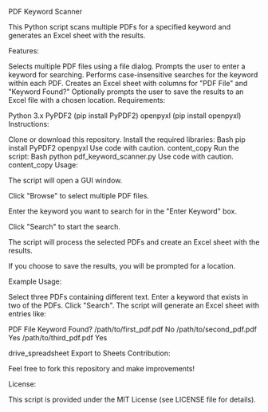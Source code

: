 
PDF Keyword Scanner

This Python script scans multiple PDFs for a specified keyword and generates an Excel sheet with the results.

Features:

Selects multiple PDF files using a file dialog.
Prompts the user to enter a keyword for searching.
Performs case-insensitive searches for the keyword within each PDF.
Creates an Excel sheet with columns for "PDF File" and "Keyword Found?"
Optionally prompts the user to save the results to an Excel file with a chosen location.
Requirements:

Python 3.x
PyPDF2 (pip install PyPDF2)
openpyxl (pip install openpyxl)
Instructions:

Clone or download this repository.
Install the required libraries:
Bash
pip install PyPDF2 openpyxl
Use code with caution.
content_copy
Run the script:
Bash
python pdf_keyword_scanner.py
Use code with caution.
content_copy
Usage:

The script will open a GUI window.

Click "Browse" to select multiple PDF files.

Enter the keyword you want to search for in the "Enter Keyword" box.

Click "Search" to start the search.

The script will process the selected PDFs and create an Excel sheet with the results.

If you choose to save the results, you will be prompted for a location.

Example Usage:

Select three PDFs containing different text.
Enter a keyword that exists in two of the PDFs.
Click "Search".
The script will generate an Excel sheet with entries like:

PDF File	Keyword Found?
/path/to/first_pdf.pdf	No
/path/to/second_pdf.pdf	Yes
/path/to/third_pdf.pdf	Yes

drive_spreadsheet
Export to Sheets
Contribution:

Feel free to fork this repository and make improvements!

License:

This script is provided under the MIT License (see LICENSE file for details).
